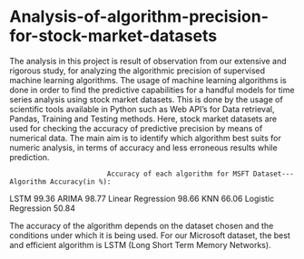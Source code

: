 # Analysis-of-algorithm-precision-for-stock-market-datasets

The analysis in this project is result of observation from our extensive and rigorous study, for analyzing the algorithmic precision of supervised machine learning algorithms. The usage of machine learning algorithms is done in order to find the predictive capabilities for a handful models for time series analysis using stock market datasets. This is done by the usage of scientific tools available in Python such as Web API’s for Data retrieval, Pandas, Training and Testing methods. Here, stock market datasets are used for checking the accuracy of predictive precision by means of numerical data. The main aim is to identify which algorithm best suits for numeric analysis, in terms of accuracy and less erroneous results while prediction.


                            Accuracy of each algorithm for MSFT Dataset---Algorithm Accuracy(in %):
LSTM 99.36 
ARIMA 98.77 
Linear Regression 98.66 
KNN 66.06 
Logistic Regression 50.84 


The accuracy of the algorithm depends on the dataset chosen and the conditions under which it is being used. For our Microsoft dataset, the best and efficient algorithm is LSTM (Long Short Term Memory Networks).
